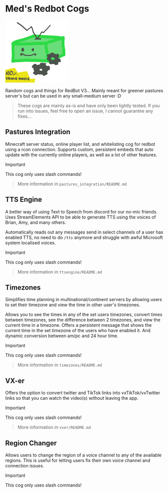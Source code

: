 # Med's Redbot Cogs
![](logo2.png)

Random cogs and things for RedBot V3... Mainly meant for greener pastures server's but can be used in any small-medium server :D
> These cogs are mainly as-is and have only been lightly tested. If you run into issues, feel free to open an issue,
> I cannot guarantee any fixes...

## Pastures Integration

Minecraft server status, online player list, and whitelisting cog for redbot using a rcon connection.
Supports custom, persistent embeds that auto update with the currently online players, as well as a lot of other features.

> [!IMPORTANT]  
> This cog only uses slash commands!

> More information in `pastures_integration/README.md`

## TTS Engine

A better way of using Text to Speech from discord for our no-mic friends.
Uses StreamElements API to be able to generate TTS using the voices of Brian, Amy, and many others.

Automatically reads out any messages send in select channels of a user has enabled TTS, no need to do 
`/tts` anymore and struggle with awful Microsoft system localised voices.

> [!IMPORTANT]  
> This cog only uses slash commands!

> More information in `ttsengine/README.md`

## Timezones

Simplifies time planning in multinational/continent servers by allowing users to set their timezone and 
view the time in other user's timezones.

Allows you to see the times in any of the set users timezones, convert times between timezones, see the difference
between 2 timezones, and view the current time in a timezone. Offers a persistent message that shows the current time
in the set timezone of the users who have enabled it. And dynamic conversion between am/pc and 24 hour time.

> [!IMPORTANT]  
> This cog only uses slash commands!

> More information in `timezones/README.md`

## VX-er

Offers the option to convert twitter and TikTok links into vxTikTok/vxTwitter links so that you can watch the video(s)
without leaving the app.

> [!IMPORTANT]  
> This cog only uses slash commands!

> More information in `vxer/README.md`

## Region Changer

Allows users to change the region of a voice channel to any of the available regions.
This is useful for letting users fix their own voice channel and connection issues.

> [!IMPORTANT]  
> This cog only uses slash commands!